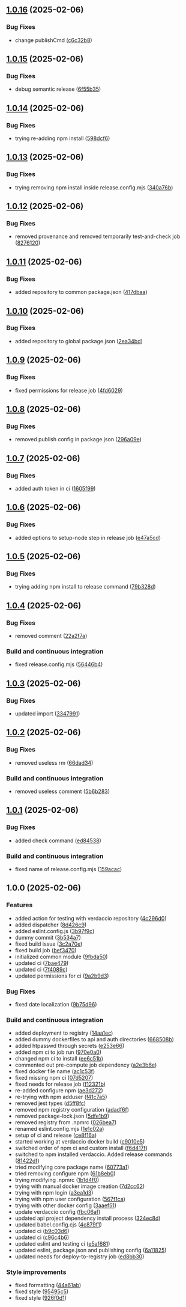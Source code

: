 ## [1.0.16](https://github.com/FreshMag/another-testo/compare/1.0.15...1.0.16) (2025-02-06)

### Bug Fixes

* change publishCmd ([c6c32b8](https://github.com/FreshMag/another-testo/commit/c6c32b8dbb635b015198d93ca3c3c8c0b3bebaa3))

## [1.0.15](https://github.com/FreshMag/another-testo/compare/1.0.14...1.0.15) (2025-02-06)

### Bug Fixes

* debug semantic release ([6f55b35](https://github.com/FreshMag/another-testo/commit/6f55b35e6fcaef5e8b5f3696ae8885b688914c24))

## [1.0.14](https://github.com/FreshMag/another-testo/compare/1.0.13...1.0.14) (2025-02-06)

### Bug Fixes

* trying re-adding npm install ([598dcf6](https://github.com/FreshMag/another-testo/commit/598dcf6b1e97d83a19cffc87744032410ce547bb))

## [1.0.13](https://github.com/FreshMag/another-testo/compare/1.0.12...1.0.13) (2025-02-06)

### Bug Fixes

* trying removing npm install inside release.config.mjs ([340a76b](https://github.com/FreshMag/another-testo/commit/340a76b120f4e7e50cb52171a0cae80d7efb1846))

## [1.0.12](https://github.com/FreshMag/another-testo/compare/1.0.11...1.0.12) (2025-02-06)

### Bug Fixes

* removed provenance and removed temporarily test-and-check job ([8276120](https://github.com/FreshMag/another-testo/commit/827612030e31022d017165e5fb2d50b9005deb70))

## [1.0.11](https://github.com/FreshMag/another-testo/compare/1.0.10...1.0.11) (2025-02-06)

### Bug Fixes

* added repository to common package.json ([417dbaa](https://github.com/FreshMag/another-testo/commit/417dbaa02b37a6075c9640e53ae739429ac9886d))

## [1.0.10](https://github.com/FreshMag/another-testo/compare/1.0.9...1.0.10) (2025-02-06)

### Bug Fixes

* added repository to global package.json ([2ea34bd](https://github.com/FreshMag/another-testo/commit/2ea34bdb2eaed345e0c4c62d23b801e82b5f3dc5))

## [1.0.9](https://github.com/FreshMag/another-testo/compare/1.0.8...1.0.9) (2025-02-06)

### Bug Fixes

* fixed permissions for release job ([4fd6029](https://github.com/FreshMag/another-testo/commit/4fd6029a28836135465204dc7ff3e78769e335e0))

## [1.0.8](https://github.com/FreshMag/another-testo/compare/1.0.7...1.0.8) (2025-02-06)

### Bug Fixes

* removed publish config in package.json ([296a09e](https://github.com/FreshMag/another-testo/commit/296a09e97866dd9a34f08d1e38ec076bc9f3077f))

## [1.0.7](https://github.com/FreshMag/another-testo/compare/1.0.6...1.0.7) (2025-02-06)

### Bug Fixes

* added auth token in ci ([1605f99](https://github.com/FreshMag/another-testo/commit/1605f99f904a64261cde0b98931ca4cb61cf9b78))

## [1.0.6](https://github.com/FreshMag/another-testo/compare/1.0.5...1.0.6) (2025-02-06)

### Bug Fixes

* added options to setup-node step in release job ([e47a5cd](https://github.com/FreshMag/another-testo/commit/e47a5cd1fdd6f29f517b55760251bf7b4a72f012))

## [1.0.5](https://github.com/FreshMag/another-testo/compare/1.0.4...1.0.5) (2025-02-06)

### Bug Fixes

* trying adding npm install to release command ([79b328d](https://github.com/FreshMag/another-testo/commit/79b328d8c1d2e546cced5a1fed0cd86b8e42f5c4))

## [1.0.4](https://github.com/FreshMag/another-testo/compare/1.0.3...1.0.4) (2025-02-06)

### Bug Fixes

* removed comment ([22a2f7a](https://github.com/FreshMag/another-testo/commit/22a2f7a10bda8e3c7ad748fdedd325f9e4094032))

### Build and continuous integration

* fixed release.config.mjs ([56446b4](https://github.com/FreshMag/another-testo/commit/56446b421974d01a8e02e5f1b8557ffe8ca78e27))

## [1.0.3](https://github.com/FreshMag/another-testo/compare/1.0.2...1.0.3) (2025-02-06)

### Bug Fixes

* updated import ([3347991](https://github.com/FreshMag/another-testo/commit/3347991c4daa7c8246b3c4131e85fd46d8bbd0b9))

## [1.0.2](https://github.com/FreshMag/another-testo/compare/1.0.1...1.0.2) (2025-02-06)

### Bug Fixes

* removed useless rm ([66dad34](https://github.com/FreshMag/another-testo/commit/66dad34b391c799c6b526804d266e7c3a12f15f9))

### Build and continuous integration

* removed useless comment ([5b6b283](https://github.com/FreshMag/another-testo/commit/5b6b2832e2f8c70709a7fcf23efa0609c7be115a))

## [1.0.1](https://github.com/FreshMag/another-testo/compare/1.0.0...1.0.1) (2025-02-06)

### Bug Fixes

* added check command ([ed84538](https://github.com/FreshMag/another-testo/commit/ed845381bbdbca11b1bb18817485625ac9631f5a))

### Build and continuous integration

* fixed name of release.config.mjs ([159acac](https://github.com/FreshMag/another-testo/commit/159acac6c2e164ccdfda24d3965edcb62930ea98))

## 1.0.0 (2025-02-06)

### Features

* added action for testing with verdaccio repository ([4c296d0](https://github.com/FreshMag/another-testo/commit/4c296d03257215f00e6ff46ea3d57846013e208a))
* added dispatcher ([8d426c9](https://github.com/FreshMag/another-testo/commit/8d426c9693b3714fe42efaeab8b3436681d45f63))
* added eslint.config.js ([3b97f9c](https://github.com/FreshMag/another-testo/commit/3b97f9c8c0a6749739c20ecab8cf731cce1d5ef7))
* dummy commit ([3b534a7](https://github.com/FreshMag/another-testo/commit/3b534a7b536e4ef86e7bccf90a76a6aaf66496b5))
* fixed build issue ([3c2a70e](https://github.com/FreshMag/another-testo/commit/3c2a70e725266744c9b6c07209ed2b576ed5ee4b))
* fixed build job ([bef3470](https://github.com/FreshMag/another-testo/commit/bef347061f57ea962a312836564acad6d3796d11))
* initialized common module ([9fbda50](https://github.com/FreshMag/another-testo/commit/9fbda5008be13be37361ebf4e3edefc4451f464a))
* updated ci ([7bae479](https://github.com/FreshMag/another-testo/commit/7bae4796549451214b31de3bc5a34316a8f9d004))
* updated ci ([7f4089c](https://github.com/FreshMag/another-testo/commit/7f4089cce2602a033a0bb9d1168579efbb601ab7))
* updated permissions for ci ([9a2b9d3](https://github.com/FreshMag/another-testo/commit/9a2b9d3fa938192b28560feeef0ef030d9fcf38b))

### Bug Fixes

* fixed date localization ([9b75d96](https://github.com/FreshMag/another-testo/commit/9b75d967d9f1e1ac08b36fa7ae5cedee3d03d2f3))

### Build and continuous integration

* added deployment to registry ([14aa1ec](https://github.com/FreshMag/another-testo/commit/14aa1ecb9a4a7bd84c50f32b4d393039a31b3a96))
* added dummy dockerfiles to api and auth directories ([668508b](https://github.com/FreshMag/another-testo/commit/668508bf7119e1cc59d7bfcccf4682a1d4a423d5))
* added htpasswd through secrets ([e253e66](https://github.com/FreshMag/another-testo/commit/e253e66c46089a3eff7ae6ac9b618777918f49fb))
* added npm ci to job run ([970e0a0](https://github.com/FreshMag/another-testo/commit/970e0a0eaa3f5eb63db3d8b83dd1d7bd5adc160d))
* changed npm ci to install ([ee6c51b](https://github.com/FreshMag/another-testo/commit/ee6c51b9219f6cb9d64e8a010bdf96f060ae51ce))
* commented out pre-compute job dependency ([a2e3b6e](https://github.com/FreshMag/another-testo/commit/a2e3b6e7e17dac7e1c0706b20eb3acd88372a2fb))
* fixed docker file name ([ac1c53f](https://github.com/FreshMag/another-testo/commit/ac1c53f29d110be9c8287ddeef447fbe9be598f0))
* fixed missing npm ci ([07d5207](https://github.com/FreshMag/another-testo/commit/07d520770dd175e3e5075479e33e6f11dcaab6d7))
* fixed needs for release job ([f12321b](https://github.com/FreshMag/another-testo/commit/f12321bf629cce159cf7dee7f01d60403916abd8))
* re-added configure npm ([ae3d272](https://github.com/FreshMag/another-testo/commit/ae3d272387d1bb33f705a092eee5c74e1252167d))
* re-trying with npm adduser ([f41c7a5](https://github.com/FreshMag/another-testo/commit/f41c7a50fed9e07d20fdbeac5db3d09a670672ff))
* removed jest types ([d5ff8fc](https://github.com/FreshMag/another-testo/commit/d5ff8fc974f22c5ef265c01d4b363e09f2397604))
* removed npm registry configuration ([adadf6f](https://github.com/FreshMag/another-testo/commit/adadf6f2e91d3dca91aba5b65eb7ed3f315dccdb))
* removed package-lock.json ([5dfe1b9](https://github.com/FreshMag/another-testo/commit/5dfe1b962693f889d118f31bb909cc237b8d766b))
* removed registry from .npmrc ([026bea7](https://github.com/FreshMag/another-testo/commit/026bea7601ba93fd93fdb199f3baa5d566383be7))
* renamed eslint.config.mjs ([1e1c02a](https://github.com/FreshMag/another-testo/commit/1e1c02a9bc80207146fc8e35a1ca885648c6a02c))
* setup of ci and release ([ce8f16a](https://github.com/FreshMag/another-testo/commit/ce8f16a90edf15069bd5ff6ecb2c666ea2e8f02f))
* started working at verdaccio docker build ([c9010e5](https://github.com/FreshMag/another-testo/commit/c9010e5a22c1b1bf3244820220fc4197c791f63c))
* switched order of npm ci and custom install ([f6d417f](https://github.com/FreshMag/another-testo/commit/f6d417f915693c2473a328d11cb2c101f8d9bee1))
* switched to npm installed verdaccio. Added release commands ([81422df](https://github.com/FreshMag/another-testo/commit/81422df03ebaca32c00fb11e98a72a5742a905b3))
* tried modifying core package name ([60773a1](https://github.com/FreshMag/another-testo/commit/60773a1dde28369a9b3352f8582501f65bc8623b))
* tried removing configure npm ([61b8eb0](https://github.com/FreshMag/another-testo/commit/61b8eb0e82c833f38cda6bcdb6acef2546b9afb3))
* trying modifying .npmrc ([1b1d4f0](https://github.com/FreshMag/another-testo/commit/1b1d4f03b6cc1deea54de8a3d2152a886322716c))
* trying with manual docker image creation ([7d2cc62](https://github.com/FreshMag/another-testo/commit/7d2cc62374779b0e389e1e70b0a150c614705322))
* trying with npm login ([a3ea1d3](https://github.com/FreshMag/another-testo/commit/a3ea1d30edd210c9e4b14d6177b904e2f6427b2d))
* trying with npm user configuration ([567f1ca](https://github.com/FreshMag/another-testo/commit/567f1ca9bc2359ce993069de9fa999f06e8d4de0))
* trying with other docker config ([3aaef51](https://github.com/FreshMag/another-testo/commit/3aaef51dfa9069163ad0572a98f1fa2def3c7fa8))
* update verdaccio config ([fbc06af](https://github.com/FreshMag/another-testo/commit/fbc06af5b27ba2d384148ef82f0a81e702093187))
* updated api project dependency install process ([324ec8d](https://github.com/FreshMag/another-testo/commit/324ec8d2d625f0cd59ec11557f23bac87191ce87))
* updated babel.config.cjs ([4c879f1](https://github.com/FreshMag/another-testo/commit/4c879f11fff4615789bd4c9cb0b269d70a62f21f))
* updated ci ([b9c03d6](https://github.com/FreshMag/another-testo/commit/b9c03d6609cfc52fed06aae0609dca1b6a40de65))
* updated ci ([c96c4b6](https://github.com/FreshMag/another-testo/commit/c96c4b6ff8096974244533658819bf4c3555ee3e))
* updated eslint and testing ci ([e5af681](https://github.com/FreshMag/another-testo/commit/e5af6813acc3376ed24b3c0c60407dd2dd981a78))
* updated eslint, package.json and publishing config ([6a11825](https://github.com/FreshMag/another-testo/commit/6a11825c0b508aed9794e274eb8a27d75864d9c9))
* updated needs for deploy-to-registry job ([ed8bb30](https://github.com/FreshMag/another-testo/commit/ed8bb3089a13570f61aceef49a1b33fa6020d8fe))

### Style improvements

* fixed formatting ([44a61ab](https://github.com/FreshMag/another-testo/commit/44a61ab996c11e7180b5f0cd0c77703ef5c35c9a))
* fixed style ([95495c5](https://github.com/FreshMag/another-testo/commit/95495c5faae9543c76345e3aef64b4819312659b))
* fixed style ([926f0d1](https://github.com/FreshMag/another-testo/commit/926f0d1ca760e39d9b1f0a1851ef9fe76d294b63))
